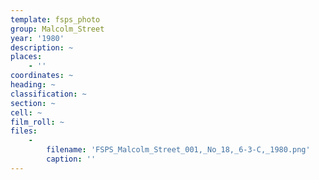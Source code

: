 ```yaml
---
template: fsps_photo
group: Malcolm_Street
year: '1980'
description: ~
places:
    - ''
coordinates: ~
heading: ~
classification: ~
section: ~
cell: ~
film_roll: ~
files:
    -
        filename: 'FSPS_Malcolm_Street_001,_No_18,_6-3-C,_1980.png'
        caption: ''
---
```

